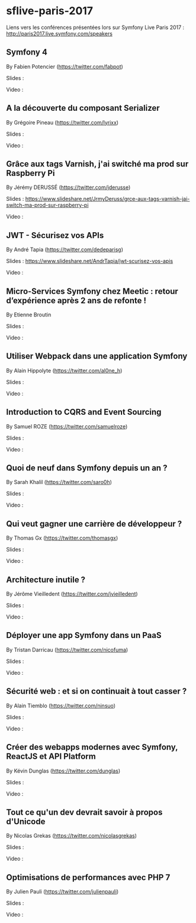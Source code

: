 # sflive-paris-2017
Liens vers les conférences présentées lors sur Symfony Live Paris 2017 : http://paris2017.live.symfony.com/speakers

## Symfony 4

By Fabien Potencier (https://twitter.com/fabpot) 

Slides :

Video : 

## A la découverte du composant Serializer 

By Grégoire Pineau (https://twitter.com/lyrixx)

Slides :

Video : 

## Grâce aux tags Varnish, j'ai switché ma prod sur Raspberry Pi 

By Jérémy DERUSSÉ (https://twitter.com/jderusse)

Slides : https://www.slideshare.net/JrmyDeruss/grce-aux-tags-varnish-jai-switch-ma-prod-sur-raspberry-pi

Video : 

## JWT - Sécurisez vos APIs 

By André Tapia (https://twitter.com/dedeparisg)

Slides : https://www.slideshare.net/AndrTapia/jwt-scurisez-vos-apis

Video : 

## Micro-Services Symfony chez Meetic : retour d’expérience après 2 ans de refonte ! 

By Etienne Broutin

Slides :

Video : 

## Utiliser Webpack dans une application Symfony 

By Alain Hippolyte (https://twitter.com/al0ne_h)

Slides :

Video : 

## Introduction to CQRS and Event Sourcing 

By Samuel ROZE (https://twitter.com/samuelroze)

Slides :

Video : 

## Quoi de neuf dans Symfony depuis un an ? 

By Sarah Khalil (https://twitter.com/saro0h)

Slides :

Video : 

## Qui veut gagner une carrière de développeur ? 

By Thomas Gx (https://twitter.com/thomasgx)

Slides :

Video : 

## Architecture inutile ? 

By Jérôme Vieilledent (https://twitter.com/jvieilledent)

Slides :

Video : 

## Déployer une app Symfony dans un PaaS 

By Tristan Darricau (https://twitter.com/nicofuma)

Slides :

Video : 

## Sécurité web : et si on continuait à tout casser ? 

By Alain Tiemblo (https://twitter.com/ninsuo)

Slides :

Video : 

## Créer des webapps modernes avec Symfony, ReactJS et API Platform 

By Kévin Dunglas (https://twitter.com/dunglas)

Slides :

Video : 

## Tout ce qu'un dev devrait savoir à propos d'Unicode 

By Nicolas Grekas (https://twitter.com/nicolasgrekas)

Slides :

Video : 

## Optimisations de performances avec PHP 7 

By Julien Pauli (https://twitter.com/julienpauli)

Slides :

Video : 
